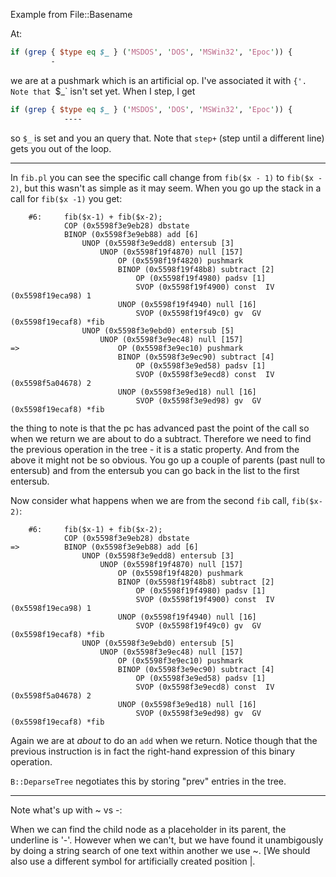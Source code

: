 Example from File::Basename

At:

``` perl
if (grep { $type eq $_ } ('MSDOS', 'DOS', 'MSWin32', 'Epoc')) {
         -
```

we are at a pushmark which is an artificial op. I've associated it with `{'.
Note that `$_` isn't set yet. When I step, I get

``` perl
if (grep { $type eq $_ } ('MSDOS', 'DOS', 'MSWin32', 'Epoc')) {
            ----
```

so `$_` is set and you an query that. Note that `step+` (step until a different line) gets
you out of the loop.

- - - -

In `fib.pl` you can see the specific call change from `fib($x - 1)` to `fib($x - 2)`, but
this wasn't as simple as it may seem. When you go up the stack in a call for `fib($x -1)`
you get:

```
    #6:     fib($x-1) + fib($x-2);
            COP (0x5598f3e9eb28) dbstate
            BINOP (0x5598f3e9eb88) add [6]
                UNOP (0x5598f3e9edd8) entersub [3]
                    UNOP (0x5598f19f4870) null [157]
                        OP (0x5598f19f4820) pushmark
                        BINOP (0x5598f19f48b8) subtract [2]
                            OP (0x5598f19f4980) padsv [1]
                            SVOP (0x5598f19f4900) const  IV (0x5598f19eca98) 1
                        UNOP (0x5598f19f4940) null [16]
                            SVOP (0x5598f19f49c0) gv  GV (0x5598f19ecaf8) *fib
                UNOP (0x5598f3e9ebd0) entersub [5]
                    UNOP (0x5598f3e9ec48) null [157]
=>                      OP (0x5598f3e9ec10) pushmark
                        BINOP (0x5598f3e9ec90) subtract [4]
                            OP (0x5598f3e9ed58) padsv [1]
                            SVOP (0x5598f3e9ecd8) const  IV (0x5598f5a04678) 2
                        UNOP (0x5598f3e9ed18) null [16]
                            SVOP (0x5598f3e9ed98) gv  GV (0x5598f19ecaf8) *fib
```

the thing to note is that the pc has advanced past the point of the
call so when we return we are about to do a subtract. Therefore we
need to find the previous operation in the tree - it is a static
property. And from the above it might not be so obvious. You go up a couple
of parents (past null to entersub) and from the entersub you can go back
in the list to the first entersub.

Now consider what happens when we are from the second `fib` call, `fib($x-2)`:

```
    #6:     fib($x-1) + fib($x-2);
            COP (0x5598f3e9eb28) dbstate
=>          BINOP (0x5598f3e9eb88) add [6]
                UNOP (0x5598f3e9edd8) entersub [3]
                    UNOP (0x5598f19f4870) null [157]
                        OP (0x5598f19f4820) pushmark
                        BINOP (0x5598f19f48b8) subtract [2]
                            OP (0x5598f19f4980) padsv [1]
                            SVOP (0x5598f19f4900) const  IV (0x5598f19eca98) 1
                        UNOP (0x5598f19f4940) null [16]
                            SVOP (0x5598f19f49c0) gv  GV (0x5598f19ecaf8) *fib
                UNOP (0x5598f3e9ebd0) entersub [5]
                    UNOP (0x5598f3e9ec48) null [157]
                        OP (0x5598f3e9ec10) pushmark
                        BINOP (0x5598f3e9ec90) subtract [4]
                            OP (0x5598f3e9ed58) padsv [1]
                            SVOP (0x5598f3e9ecd8) const  IV (0x5598f5a04678) 2
                        UNOP (0x5598f3e9ed18) null [16]
                            SVOP (0x5598f3e9ed98) gv  GV (0x5598f19ecaf8) *fib
```

Again we are at _about_ to do an `add` when we return. Notice though that the previous
instruction is in fact the right-hand expression of this binary operation.

`B::DeparseTree` negotiates this by storing "prev" entries in the tree.


- - - -

Note what's up with ~ vs -:

When we can find the child node as a placeholder in its parent, the underline is '-'.
However when we can't, but we have found it unambigously by doing a string search of
one text within another we use ~. [We should also use a different symbol for artificially
created position |.

